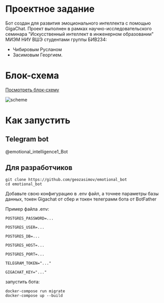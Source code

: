 # Проектное задание
Бот создан для развития эмоционального интеллекта с помощью GigaChat. Проект выполнен в рамках научно-исследовательского семинара "Искусственный интеллект в инженерном образовании" МИЭМ НИУ ВШЭ студентами группы БИВ234:
- Чибировым Русланом
- Засимовым Георгием.

# Блок-схема
[Посмотреть блок-схему]()

![scheme](diagram.png)

# Как запустить
## Telegram bot
@emotional_intelligence1_Bot

## Для разработчиков
```
git clone https://github.com/geozasimov/emotional_bot
cd emotional_bot
```
Добавьте свою конфигурацию в .env файл, а точнее параметры базы данных, токен Gigachat от сбер и токен телеграмм бота от BotFather

Пример файла .env:
```
POSTGRES_PASSWORD=...

POSTGRES_USER=...

POSTGRES_DB=...

POSTGRES_HOST=...

POSTGRES_PORT=...

TELEGRAM_TOKEN="..."

GIGACHAT_KEY="..."
```
запустить бота:
```
docker-compose run migrate
docker-compose up --build
```



